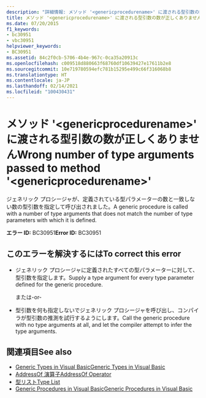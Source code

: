 ```yaml
---
description: "詳細情報: メソッド '<genericprocedurename>' に渡される型引数の数が正しくありません"
title: メソッド '<genericprocedurename>' に渡される型引数の数が正しくありません
ms.date: 07/20/2015
f1_keywords:
- bc30951
- vbc30951
helpviewer_keywords:
- BC30951
ms.assetid: 84c2f0cb-5706-4b4e-967c-0ca35a20913c
ms.openlocfilehash: c009518d880663f68760df10639427e17611b2e8
ms.sourcegitcommit: 10e719780594efc781b15295e499c66f316068b8
ms.translationtype: HT
ms.contentlocale: ja-JP
ms.lasthandoff: 02/14/2021
ms.locfileid: "100430431"
---
```

# <a name="wrong-number-of-type-arguments-passed-to-method-genericprocedurename"></a><span data-ttu-id="185d5-103">メソッド '\<genericprocedurename>' に渡される型引数の数が正しくありません</span><span class="sxs-lookup"><span data-stu-id="185d5-103">Wrong number of type arguments passed to method '\<genericprocedurename>'</span></span>

<span data-ttu-id="185d5-104">ジェネリック プロシージャが、定義されている型パラメーターの数と一致しない数の型引数を指定して呼び出されました。</span><span class="sxs-lookup"><span data-stu-id="185d5-104">A generic procedure is called with a number of type arguments that does not match the number of type parameters with which it is defined.</span></span>  
  
 <span data-ttu-id="185d5-105">**エラー ID:** BC30951</span><span class="sxs-lookup"><span data-stu-id="185d5-105">**Error ID:** BC30951</span></span>  
  
## <a name="to-correct-this-error"></a><span data-ttu-id="185d5-106">このエラーを解決するには</span><span class="sxs-lookup"><span data-stu-id="185d5-106">To correct this error</span></span>  
  
- <span data-ttu-id="185d5-107">ジェネリック プロシージャに定義されたすべての型パラメーターに対して、型引数を指定します。</span><span class="sxs-lookup"><span data-stu-id="185d5-107">Supply a type argument for every type parameter defined for the generic procedure.</span></span>  
  
     <span data-ttu-id="185d5-108">または</span><span class="sxs-lookup"><span data-stu-id="185d5-108">-or-</span></span>  
  
- <span data-ttu-id="185d5-109">型引数を何も指定しないでジェネリック プロシージャを呼び出し、コンパイラが型引数の推測を試行するようにします。</span><span class="sxs-lookup"><span data-stu-id="185d5-109">Call the generic procedure with no type arguments at all, and let the compiler attempt to infer the type arguments.</span></span>  
  
## <a name="see-also"></a><span data-ttu-id="185d5-110">関連項目</span><span class="sxs-lookup"><span data-stu-id="185d5-110">See also</span></span>

- [<span data-ttu-id="185d5-111">Generic Types in Visual Basic</span><span class="sxs-lookup"><span data-stu-id="185d5-111">Generic Types in Visual Basic</span></span>](../programming-guide/language-features/data-types/generic-types.md)
- [<span data-ttu-id="185d5-112">AddressOf 演算子</span><span class="sxs-lookup"><span data-stu-id="185d5-112">AddressOf Operator</span></span>](../language-reference/operators/addressof-operator.md)
- [<span data-ttu-id="185d5-113">型リスト</span><span class="sxs-lookup"><span data-stu-id="185d5-113">Type List</span></span>](../language-reference/statements/type-list.md)
- [<span data-ttu-id="185d5-114">Generic Procedures in Visual Basic</span><span class="sxs-lookup"><span data-stu-id="185d5-114">Generic Procedures in Visual Basic</span></span>](../programming-guide/language-features/data-types/generic-procedures.md)
